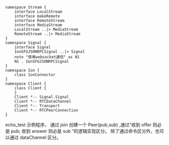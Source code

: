 ```plantuml
namespace Stream {
    interface LocalStream
    interface makeRemote
    interface RemoteStream
    interface MediaStream
    LocalStream ..|> MediaStream
    RemoteStream ..|> MediaStream
}
namespace Signal {
    interface Signal
    IonSFUJSONRPCSignal ..|> Signal
    note "使用websocket通信" as N1
    N1 . IonSFUJSONRPCSignal
}
namespace Ion {
    class IonConnector
}
namespace Client {
    class Client {
    }
    Client *-- Signal.Signal
    Client *-- RTCDataChannel
    Client *-- Transport
    Client *-- RTCPeerConnection
}
```
echo_test 示例程序， 通过 join 创建一个 Peer(pub,sub) ,通过“收到 offer 则必是 pub; 收到 answer 则必是 sub ”的逻辑实现区分。 除了通过命令区分外，也可以通过 dataChannel 区分。 